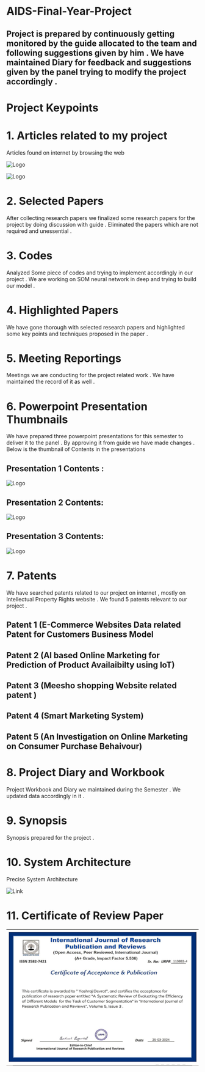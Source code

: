 # AIDS-Final-Year-Project
## Project is prepared by continuously getting monitored by the guide allocated to the team and following suggestions given by him . We have maintained Diary for feedback and suggestions given by the panel trying to modify the project accordingly .

# Project Keypoints

# 1. Articles related to my project 

Articles found on internet by browsing the web 

![Logo](https://github.com/yashraj9011/AIDS-SEM7-Final-Year-Project-Part-1/blob/master/Images/Screenshot%202023-10-23%20054111.png)

![Logo](https://github.com/yashraj9011/AIDS-SEM7-Final-Year-Project-Part-1/blob/master/Images/Screenshot%202023-10-23%20054259.png)


# 2. Selected Papers

After collecting research papers we finalized some research papers for the project by doing discussion with guide . Eliminated the papers which are not required and unessential .

# 3. Codes

Analyzed Some piece of codes and trying to implement accordingly in our project . We are working on SOM neural network in deep and trying to build our model .

# 4. Highlighted Papers

We have gone thorough with selected research papers and highlighted some key points and techniques proposed in the paper . 

# 5. Meeting Reportings

Meetings we are conducting for the project related work . We have maintained the record of it as well .

# 6. Powerpoint Presentation Thumbnails

We have prepared three powerpoint presentations for this semester to deliver it to the panel . By approving it from guide we have made changes . Below is the thumbnail of Contents in the presentations 

## Presentation 1 Contents :
![Logo](https://github.com/yashraj9011/AIDS-SEM7-Final-Year-Project-Part-1/blob/master/Images/Screenshot%202023-10-23%20063613.png)


## Presentation 2 Contents:
![Logo](https://github.com/yashraj9011/AIDS-SEM7-Final-Year-Project-Part-1/blob/master/Images/Screenshot%202023-10-23%20063525.png)


## Presentation 3 Contents:
![Logo](https://github.com/yashraj9011/AIDS-SEM7-Final-Year-Project-Part-1/blob/master/Images/Screenshot%202023-10-23%20062631.png)

# 7. Patents

We have searched patents related to our project on internet , mostly on Intellectual Property Rights website . We found 5 patents relevant to our project . 

## Patent 1 (E-Commerce Websites Data related Patent for Customers Business Model

## Patent 2 (AI based Online Marketing for Prediction of Product Availaibilty using IoT)

## Patent 3 (Meesho shopping Website related patent )

## Patent 4 (Smart Marketing System)

## Patent 5 (An Investigation on Online Marketing on Consumer Purchase Behaivour)

# 8. Project Diary and Workbook

Project Workbook and Diary we maintained during the Semester . We updated data accordingly in it .

# 9. Synopsis

Synopsis prepared for the project .




# 10. System Architecture


Precise System Architecture

![Link](https://github.com/yashraj9011/AIDS-SEM-7-Final-Year-Project-Part-1/blob/master/Images/sys.drawio.png)

# 11. Certificate of Review Paper
![Link](https://github.com/raj9011/AIDS-Final-Year-Project/blob/master/Certificates/WhatsApp%20Image%202024-05-26%20at%207.19.32%20PM.jpeg)

